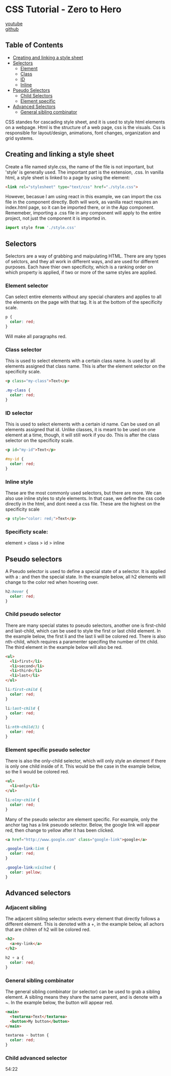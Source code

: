 # CSS Tutorial - Zero to Hero
[youtube](https://www.youtube.com/watch?v=1Rs2ND1ryYc&ab_channel=freeCodeCamp.org) \
[github](https://github.com/Video-Lab/css-course-content)
## Table of Contents
- [Creating and linking a style sheet](#Creating-and-linking-a-style-sheet)
- [Selectors](#Selectors)
  - [Element](#Element-selector)
  - [Class](#Class-selector)
  - [ID](#ID-selector)
  - [Inline](#Inline-style)
- [Pseudo Selectors](#Pseudo-selectors)
  - [Child Selectors](#Child-pseudo-selector)
  - [Element specific](#Element-specific-pseudo-selector)
- [Advanced Selectors](#Advanced-selectors)
  - [General sibling combinator](#General-sibling-combinator)

CSS standes for cascading style sheet, and it is used to style html elements on a webpage. Html is the structure of a web page, css is the visuals. Css is responsible for layout/design, animations, font changes, organization and grid systems.

## Creating and linking a style sheet

Create a file named style.css, the name of the file is not important, but 'style' is generally used. The important part is the extension, .css. In vanilla html, a style sheet is linked to a page by using the <link> element:

````html
<link rel="stylesheet" type="text/css" href="./style.css">
````

However, becasue I am using react in this example, we can import the css file in the component directly. Both will work, as vanilla react requires an index.html page, so it can be imported there, or in the App component. Rememeber, importing a .css file in any component will apply to the entire project, not just the component it is imported in.

````js
import style from './style.css'
````

## Selectors
Selectors are a way of grabbing and maipulating HTML. There are any types of selctors, and they all work in different ways, and are used for different purposes. Each have thier own specificity, which is a ranking order on which property is applied, if two or more of the same styles are applied. 

### Element selector
  Can select entire elements without any special charaters and applies to all the elements on the page with that tag. It is at the bottom of the specificity scale.

  ````css
  p {
    color: red;
  }
  ````
  Will make all paragraphs red.

### Class selector
  This is used to select elements with a certain class name. Is used by all elements assigned that class name. This is after the element selector on the specificity scale.

  ````html
  <p class="my-class">Text</p>
  ````

  ````css
  .my-class {
    color: red;
  }
  ````

### ID selector
This is used to select elements with a certain id name. Can be used on all elements assigned that id. Unlike classes, it is meant to be used on one element at a time, though, it will still work if you do. This is after the class selector on the specificity scale.

  ````html
  <p id="my-id">Text</p>
  ````

  ````css
  #my-id {
    color: red;
  }
  ````

### Inline style
These are the most commonly used selectors, but there are more. We can also use inline styles to style elements. In that case, we define the css code directly in the html, and dont need a css file. These are the highest on the specificity scale
  ````html
  <p style="color: red;">Text</p>
  ````

### Specificty scale:
element > class > id > inline

## Pseudo selectors
A Pseudo selector is used to define a special state of a selector. It is applied with a : and then the special state. In the example below, all h2 elements will change to the color red when hovering over.
  ````css
 h2:hover {
    color: red;
  }
  ````
### Child pseudo selector
  There are many special states to pseudo selectors, another one is first-child and last-child, which can be used to style the first or last child element. In the example below, the first li and the last li will be colored red. There is also nth-child, which requires a paramenter specifing the number of tht child. The third element in the example below will also be red.
  
  ````html
  <ul>
    <li>first</li>
    <li>second</li>
    <li>third</li>
    <li>last</li>
  </ul>
  ````

  ````css
  li:first-child {
    color: red;
  }

  li:last-child {
    color: red;
  }

  li:nth-child(3) {
    color: red;
  }
  ````

### Element specific pseudo selector
  There is also the only-child selector, which will only style an element if there is only one child inside of it. This would be the case in the example below, so the li would be colored red.

  ````html
  <ul>
    <li>only</li>
  </ul>
  ````

  ````css
  li:olny-child {
    color: red;
  }
  ````
Many of the pseudo selector are element specific. For example, only the anchor tag has a link pseuodo selector. Below, the google link will appear red, then change to yellow after it has been clicked.

  ````html
  <a href="http://www.google.com" class="google-link">google</a>
  ````

  ````css
  .google-link:link {
    color: red;
  }

  .google-link:visited {
    color: yellow;
  }
  ````

  ## Advanced selectors

  ### Adjacent sibling
  The adjacent sibling selector selects every element that directly follows a different element. This is denoted with a +, in the example below, all achors that are chilren of h2 will be colored red.

  ````html
  <h2>
    <a>my-link</a>
  </h2>
  ````

  ````css
  h2 + a {
    color: red;
  }
  ````

### General sibling combinator
The general sibling combinator (or selector) can be used to grab a sibling element. A sibling means they share the same parent, and is denote with a ~. In the example below, the button will appear red.
  ````html
  <main>
    <textarea>Text</textarea>
    <button>My button</button>
  </main>
  ````

  ````css
  textarea ~ button {
    color: red;
  }
  ````

  ### Child advanced selector

  54:22
